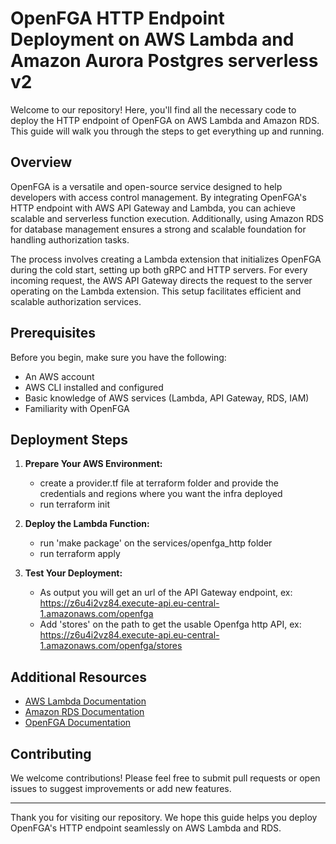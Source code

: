 # OpenFGA HTTP Endpoint Deployment on AWS Lambda and Amazon Aurora Postgres serverless v2

Welcome to our repository! Here, you'll find all the necessary code to deploy the HTTP endpoint of OpenFGA on AWS Lambda and Amazon RDS. This guide will walk you through the steps to get everything up and running.

## Overview
OpenFGA is a versatile and open-source service designed to help developers with access control management. By integrating OpenFGA's HTTP endpoint with AWS API Gateway and Lambda, you can achieve scalable and serverless function execution. Additionally, using Amazon RDS for database management ensures a strong and scalable foundation for handling authorization tasks.

The process involves creating a Lambda extension that initializes OpenFGA during the cold start, setting up both gRPC and HTTP servers. For every incoming request, the AWS API Gateway directs the request to the server operating on the Lambda extension. This setup facilitates efficient and scalable authorization services.

## Prerequisites

Before you begin, make sure you have the following:
- An AWS account
- AWS CLI installed and configured
- Basic knowledge of AWS services (Lambda, API Gateway, RDS, IAM)
- Familiarity with OpenFGA

## Deployment Steps

1. **Prepare Your AWS Environment:**
   - create a provider.tf file at terraform folder and provide the credentials and regions where you want the infra deployed
   - run terraform init

2. **Deploy the Lambda Function:**
   - run 'make package' on the services/openfga_http folder
   - run terraform apply

3. **Test Your Deployment:**
   - As output you will get an url of the API Gateway endpoint, ex: https://z6u4i2vz84.execute-api.eu-central-1.amazonaws.com/openfga
   - Add 'stores' on the path to get the usable Openfga http API, ex: https://z6u4i2vz84.execute-api.eu-central-1.amazonaws.com/openfga/stores 

## Additional Resources

- [AWS Lambda Documentation](https://docs.aws.amazon.com/lambda/)
- [Amazon RDS Documentation](https://docs.aws.amazon.com/rds/)
- [OpenFGA Documentation](https://docs.openfga.org/)

## Contributing

We welcome contributions! Please feel free to submit pull requests or open issues to suggest improvements or add new features.

---

Thank you for visiting our repository. We hope this guide helps you deploy OpenFGA's HTTP endpoint seamlessly on AWS Lambda and RDS.

